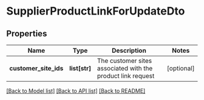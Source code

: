 # SupplierProductLinkForUpdateDto

## Properties
Name | Type | Description | Notes
------------ | ------------- | ------------- | -------------
**customer_site_ids** | **list[str]** | The customer sites associated with the product link request | [optional] 

[[Back to Model list]](../README.md#documentation-for-models) [[Back to API list]](../README.md#documentation-for-api-endpoints) [[Back to README]](../README.md)

